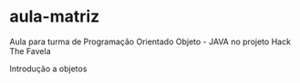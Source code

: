 # aula-matriz
Aula para turma de Programação Orientado Objeto - JAVA no projeto Hack The Favela

Introdução a objetos
